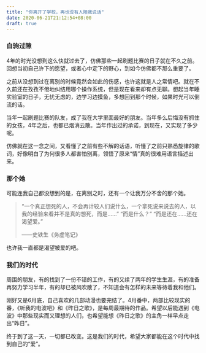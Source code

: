 ```yaml
---
title: "你离开了学校，再也没有人陪我说话"
date: 2020-06-21T21:12:54+08:00
draft: true
---
```


### 白驹过隙

4年的时光没想到这么快就过去了，仿佛那些一起刷题比赛的日子就在不久之前。回想当初自己许下的愿望，或者心中定下的野心，到如今仿佛都不那么重要了。

之前从没想到过在离别的时候竟然会如此的伤感，也许这就是人之常情吧。就在不久前还在孜孜不倦地纠结用哪个操作系统，但是现在看来却有点无聊。想起当年睡实验室的日子，无忧无虑的，边学习边摸鱼，多想回到那个时候，如果时光可以倒流的话。

当年一起刷题比赛的队友，成了我在大学里面最好的朋友。当年多么后悔没有抓住的女孩，4年之后，也都已烟消云散。当年作出过的承诺，到现在，又实现了多少呢。

仿佛就在这一念之间，又看懂了之前有些不解的话语，听懂了之前只熟悉旋律的歌词，好像明白了为何很多人都害怕别离，领悟了原来“情”真的很难用语言描述出来。

### 那个她

可能连我自己都没想到的是，在离别之时，还有一个让我万分不舍的那个她。

> “一个真正想死的人，不会再计较人们说什么，一个拿死说来说去的人，以我的经验来看并不是真的想死，而是......”
> “而是什么？”
> “而是还在......还在渴望爱。” 			
>
> ——史铁生《务虚笔记》

也许我一直都是渴望被爱的吧。

### 我们的时代

周围的朋友，有的找到了一份不错的工作，有的又续了两年的学生生涯，有的准备再努力学习半年，有的却已被风吹散了，不知道会有怎样的未来等待着我和他们。

刚好又是6月底，自己喜欢的几部动漫也要完结了。4月番中，两部比较现实的番，《听我的电波吧》和《昨日之歌》，是每周最期待的作品。希望以后能遇到《电波》中那些现实而又理想的人们，也希望能想《昨日之歌》的主角一样早点走出“昨日”。

终于到了这一天，一切都已改变。这是我们的时代，希望大家都能在这个时代中找到自己的“爱”。

